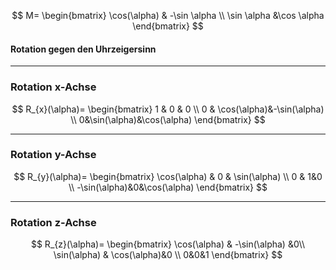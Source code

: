 
$$
M=
\begin{bmatrix}
\cos(\alpha) & -\sin \alpha \\
\sin \alpha &\cos \alpha
\end{bmatrix}
$$

#### Rotation gegen den Uhrzeigersinn

---

### Rotation x-Achse
$$
R_{x}(\alpha)=
\begin{bmatrix}
1 & 0 & 0  \\
0 & \cos(\alpha)&-\sin(\alpha) \\
0&\sin(\alpha)&\cos(\alpha)
\end{bmatrix}
$$

---

### Rotation y-Achse
$$
R_{y}(\alpha)=
\begin{bmatrix}
\cos(\alpha) & 0 & \sin(\alpha)  \\
0 & 1&0 \\
-\sin(\alpha)&0&\cos(\alpha)
\end{bmatrix}
$$

---

### Rotation z-Achse
$$
R_{z}(\alpha)=
\begin{bmatrix}
\cos(\alpha) & -\sin(\alpha) &0\\
 \sin(\alpha)   & \cos(\alpha)&0 \\
0&0&1
\end{bmatrix}
$$
